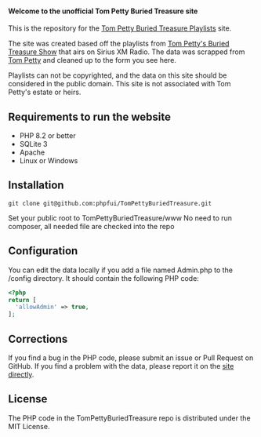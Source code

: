 #### Welcome to the unofficial Tom Petty Buried Treasure site
This is the repository for the [Tom Petty Buried Treasure Playlists](http://buriedtreasure.phpfui.com) site.

The site was created based off the playlists from [Tom Petty's Buried Treasure Show](https://www.siriusxm.com/channels/tom-pettys-buried-treasure) that airs on Sirius XM Radio. The data was scrapped from [Tom Petty](https://www.tompetty.com) and cleaned up to the form you see here.

Playlists can not be copyrighted, and the data on this site should be considered in the public domain. This site is not associated with Tom Petty's estate or heirs.

## Requirements to run the website
* PHP 8.2 or better
* SQLite 3
* Apache
* Linux or Windows

## Installation
```
git clone git@github.com:phpfui/TomPettyBuriedTreasure.git
```
Set your public root to TomPettyBuriedTreasure/www
No need to run composer, all needed file are checked into the repo

## Configuration
You can edit the data locally if you add a file named Admin.php to the /config directory.  It should contain the following PHP code:
```php
<?php
return [
  'allowAdmin' => true,
];
```

## Corrections
If you find a bug in the PHP code, please submit an issue or Pull Request on GitHub.  If you find a problem with the data, please report it on the [site directly](http://buriedtreasure.phpfui.com/ContactUs).

## License
The PHP code in the TomPettyBuriedTreasure repo is distributed under the MIT License.


